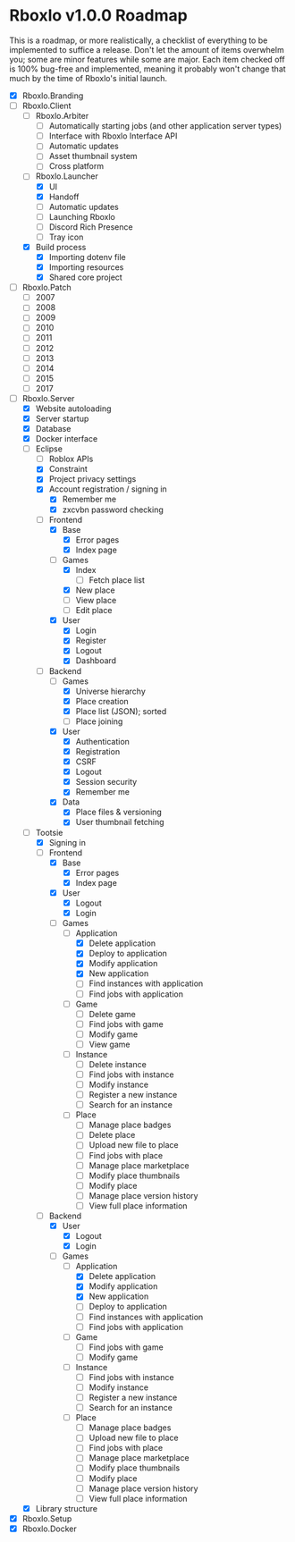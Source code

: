 # Rboxlo v1.0.0 Roadmap
This is a roadmap, or more realistically, a checklist of everything to be implemented to suffice a release. Don't let the amount of items overwhelm you; some are minor features while some are major. Each item checked off is 100% bug-free and implemented, meaning it probably won't change that much by the time of Rboxlo's initial launch.

- [x] Rboxlo.Branding
- [ ] Rboxlo.Client
    - [ ] Rboxlo.Arbiter
        - [ ] Automatically starting jobs (and other application server types)
        - [ ] Interface with Rboxlo Interface API
        - [ ] Automatic updates
        - [ ] Asset thumbnail system
        - [ ] Cross platform
    - [ ] Rboxlo.Launcher
        - [x] UI
        - [x] Handoff
        - [ ] Automatic updates
        - [ ] Launching Rboxlo
        - [ ] Discord Rich Presence
        - [ ] Tray icon
    - [x] Build process
        - [x] Importing dotenv file
        - [x] Importing resources
        - [x] Shared core project
- [ ] Rboxlo.Patch
    - [ ] 2007
    - [ ] 2008
    - [ ] 2009
    - [ ] 2010
    - [ ] 2011
    - [ ] 2012
    - [ ] 2013
    - [ ] 2014
    - [ ] 2015
    - [ ] 2017
- [ ] Rboxlo.Server
    - [x] Website autoloading
    - [x] Server startup
    - [x] Database
    - [x] Docker interface
    - [ ] Eclipse
        - [ ] Roblox APIs
        - [x] Constraint
        - [x] Project privacy settings
        - [x] Account registration / signing in
            - [x] Remember me
            - [x] zxcvbn password checking
        - [ ] Frontend
            - [x] Base
                - [x] Error pages
                - [x] Index page
            - [ ] Games
                - [x] Index
                    - [ ] Fetch place list
                - [x] New place
                - [ ] View place
                - [ ] Edit place
            - [x] User
                - [x] Login
                - [x] Register
                - [x] Logout
                - [x] Dashboard
        - [ ] Backend
            - [ ] Games
                - [x] Universe hierarchy
                - [x] Place creation
                - [x] Place list (JSON); sorted
                - [ ] Place joining
            - [x] User
                - [x] Authentication
                - [x] Registration
                - [x] CSRF
                - [x] Logout
                - [x] Session security
                - [x] Remember me
            - [x] Data
                - [x] Place files & versioning
                - [x] User thumbnail fetching
    - [ ] Tootsie
        - [x] Signing in
        - [ ] Frontend
            - [x] Base
                - [x] Error pages
                - [x] Index page
            - [x] User
                - [x] Logout
                - [x] Login
            - [ ] Games
                - [ ] Application
                    - [x] Delete application
                    - [x] Deploy to application
                    - [x] Modify application
                    - [x] New application
                    - [ ] Find instances with application
                    - [ ] Find jobs with application
                - [ ] Game
                    - [ ] Delete game
                    - [ ] Find jobs with game
                    - [ ] Modify game
                    - [ ] View game
                - [ ] Instance
                    - [ ] Delete instance
                    - [ ] Find jobs with instance
                    - [ ] Modify instance
                    - [ ] Register a new instance
                    - [ ] Search for an instance
                - [ ] Place
                    - [ ] Manage place badges
                    - [ ] Delete place
                    - [ ] Upload new file to place
                    - [ ] Find jobs with place
                    - [ ] Manage place marketplace
                    - [ ] Modify place thumbnails
                    - [ ] Modify place
                    - [ ] Manage place version history
                    - [ ] View full place information
        - [ ] Backend
            - [x] User
                - [x] Logout
                - [x] Login
            - [ ] Games
                - [ ] Application
                    - [x] Delete application
                    - [x] Modify application
                    - [x] New application
                    - [ ] Deploy to application
                    - [ ] Find instances with application
                    - [ ] Find jobs with application
                - [ ] Game
                    - [ ] Find jobs with game
                    - [ ] Modify game
                - [ ] Instance
                    - [ ] Find jobs with instance
                    - [ ] Modify instance
                    - [ ] Register a new instance
                    - [ ] Search for an instance
                - [ ] Place
                    - [ ] Manage place badges
                    - [ ] Upload new file to place
                    - [ ] Find jobs with place
                    - [ ] Manage place marketplace
                    - [ ] Modify place thumbnails
                    - [ ] Modify place
                    - [ ] Manage place version history
                    - [ ] View full place information
    - [x] Library structure
- [x] Rboxlo.Setup
- [x] Rboxlo.Docker